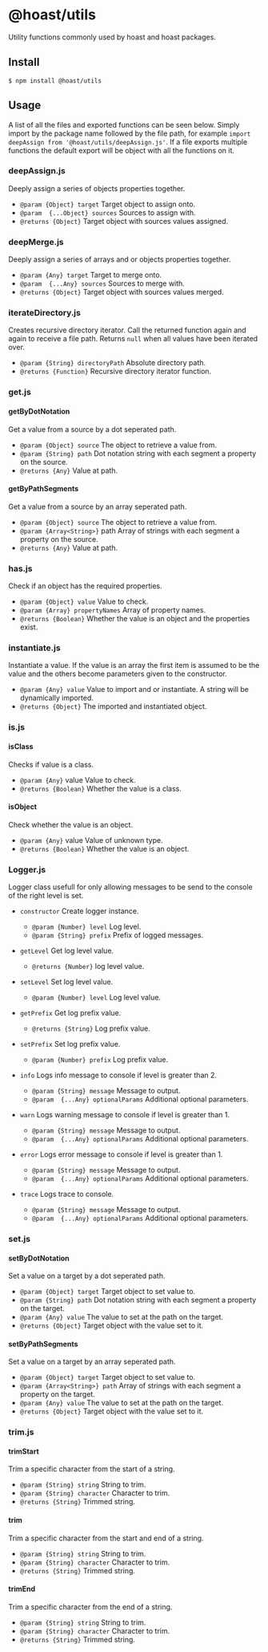 # @hoast/utils

Utility functions commonly used by hoast and hoast packages.

## Install

```
$ npm install @hoast/utils
```

## Usage

A list of all the files and exported functions can be seen below. Simply import by the package name followed by the file path, for example `import deepAssign from '@hoast/utils/deepAssign.js'`. If a file exports multiple functions the default export will be object with all the functions on it.

### deepAssign.js

Deeply assign a series of objects properties together.
- `@param {Object} target` Target object to assign onto.
- `@param  {...Object} sources` Sources to assign with.
- `@returns {Object}` Target object with sources values assigned.

### deepMerge.js

Deeply assign a series of arrays and or objects properties together.
- `@param {Any} target` Target to merge onto.
- `@param  {...Any} sources` Sources to merge with.
- `@returns {Object}` Target object with sources values merged.

### iterateDirectory.js

Creates recursive directory iterator. Call the returned function again and again to receive a file path. Returns `null` when all values have been iterated over.
- `@param {String} directoryPath` Absolute directory path.
- `@returns {Function}` Recursive directory iterator function.

### get.js

#### getByDotNotation

Get a value from a source by a dot seperated path.
- `@param {Object} source` The object to retrieve a value from.
- `@param {String} path` Dot notation string with each segment a property on the source.
- `@returns {Any}` Value at path.

#### getByPathSegments

Get a value from a source by an array seperated path.
- `@param {Object} source` The object to retrieve a value from.
- `@param {Array<String>}` path Array of strings with each segment a property on the source.
- `@returns {Any}` Value at path.

### has.js

Check if an object has the required properties.
- `@param {Object} value` Value to check.
- `@param {Array} propertyNames` Array of property names.
- `@returns {Boolean}` Whether the value is an object and the properties exist.

### instantiate.js

Instantiate a value. If the value is an array the first item is assumed to be the value and the others become parameters given to the constructor.
- `@param {Any} value` Value to import and or instantiate. A string will be dynamically imported.
- `@returns {Object}` The imported and instantiated object.

### is.js

#### isClass

Checks if value is a class.
- `@param {Any}` value Value to check.
- `@returns {Boolean}` Whether the value is a class.

#### isObject

Check whether the value is an object.
- `@param {Any}` value Value of unknown type.
- `@returns {Boolean}` Whether the value is an object.

### Logger.js

Logger class usefull for only allowing messages to be send to the console of the right level is set.

- `constructor` Create logger instance.
  - `@param {Number} level` Log level.
  - `@param {String} prefix` Prefix of logged messages.

- `getLevel` Get log level value.
  - `@returns {Number}` log level value.

- `setLevel` Set log level value.
  - `@param {Number} level` Log level value.

- `getPrefix` Get log prefix value.
  - `@returns {String}` Log prefix value.

- `setPrefix` Set log prefix value.
  - `@param {Number} prefix` Log prefix value.

- `info` Logs info message to console if level is greater than 2.
  - `@param {String} message` Message to output.
  - `@param  {...Any} optionalParams` Additional optional parameters.

- `warn` Logs warning message to console if level is greater than 1.
  - `@param {String} message` Message to output.
  - `@param  {...Any} optionalParams` Additional optional parameters.

- `error` Logs error message to console if level is greater than 1.
  - `@param {String} message` Message to output.
  - `@param  {...Any} optionalParams` Additional optional parameters.

- `trace` Logs trace to console.
  - `@param {String} message` Message to output.
  - `@param  {...Any} optionalParams` Additional optional parameters.

### set.js

#### setByDotNotation

Set a value on a target by a dot seperated path.
- `@param {Object} target` Target object to set value to.
- `@param {String} path` Dot notation string with each segment a property on the target.
- `@param {Any} value` The value to set at the path on the target.
- `@returns {Object}` Target object with the value set to it.

#### setByPathSegments

Set a value on a target by an array seperated path.
- `@param {Object} target` Target object to set value to.
- `@param {Array<String>} path` Array of strings with each segment a property on the target.
- `@param {Any} value` The value to set at the path on the target.
- `@returns {Object}` Target object with the value set to it.

### trim.js

#### trimStart

Trim a specific character from the start of a string.
- `@param {String} string` String to trim.
- `@param {String} character` Character to trim.
- `@returns {String}` Trimmed string.

#### trim

Trim a specific character from the start and end of a string.
- `@param {String} string` String to trim.
- `@param {String} character` Character to trim.
- `@returns {String}` Trimmed string.

#### trimEnd

Trim a specific character from the end of a string.
- `@param {String} string` String to trim.
- `@param {String} character` Character to trim.
- `@returns {String}` Trimmed string.
